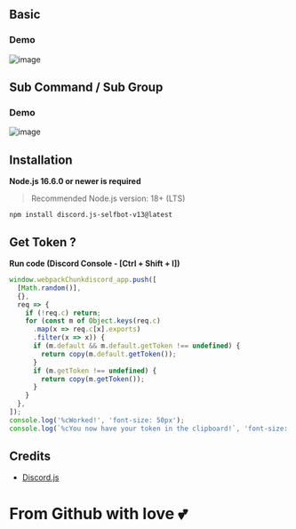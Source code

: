## Basic

### Demo

![image](https://user-images.githubusercontent.com/71698422/173344527-86520c60-64cd-459c-ba3b-d35f14279f93.png)

## Sub Command / Sub Group

### Demo

![image](https://user-images.githubusercontent.com/71698422/173346438-678009a1-870c-49a2-97fe-8ceed4f1ab64.png)

## Installation

**Node.js 16.6.0 or newer is required**

> Recommended Node.js version: 18+ (LTS)

```sh-session
npm install discord.js-selfbot-v13@latest
```


## Get Token ?

<strong>Run code (Discord Console - [Ctrl + Shift + I])</strong>

```js
window.webpackChunkdiscord_app.push([
  [Math.random()],
  {},
  req => {
    if (!req.c) return;
    for (const m of Object.keys(req.c)
      .map(x => req.c[x].exports)
      .filter(x => x)) {
      if (m.default && m.default.getToken !== undefined) {
        return copy(m.default.getToken());
      }
      if (m.getToken !== undefined) {
        return copy(m.getToken());
      }
    }
  },
]);
console.log('%cWorked!', 'font-size: 50px');
console.log(`%cYou now have your token in the clipboard!`, 'font-size: 16px');
```


## Credits
- [Discord.js](https://github.com/aiko-chan-ai/discord.js-selfbot-v13)

# From Github with love 💕